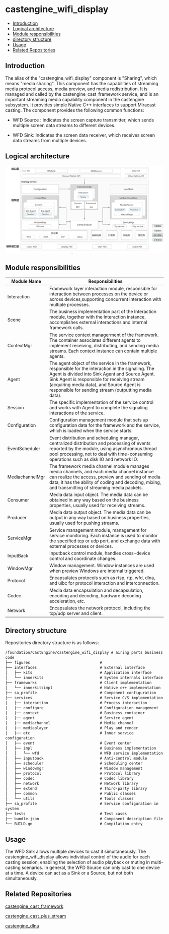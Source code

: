 # castengine_wifi_display<a name="ZH-CN_TOPIC_0000001147574647"></a>
- [Introduction](#e05dce83)
- [Logical architecture](#x5H5N)
- [Module responsibilities](#b4Dwq)
- [directory structure](#767fa455)
- [Usage](#S3D8i)
- [Related Repositories](#55ac5bcd)

## Introduction <a name="e05dce83"></a>
The alias of the "castengine_wifi_display" component is "Sharing", which means "media sharing". This component has the capabilities of streaming media protocol access, media preview, and media redistribution. It is managed and called by the castengine_cast_framework service, and is an important streaming media capability component in the castengine subsystem. It provides simple Native C++ interfaces to support Miracast casting. The component provides the following common functions:

- WFD Source : Indicates the screen capture transmitter, which sends multiple screen data streams to different devices.

- WFD Sink: Indicates the screen data receiver, which receives screen data streams from multiple devices.
## Logical architecture <a name="x5H5N"></a>
![](figures/sharing_wifi_display.jpg)
## Module responsibilities <a name="b4Dwq"></a>
| **Module Name** | **Responsibilities** |
| --- | --- |
| Interaction | Framework layer interaction module, responsible for interaction between processes on the device or across devices,supporting concurrent interaction with multiple processes. |
| Scene | The business implementation part of the Interaction module, together with the Interaction instance, accomplishes external interactions and internal framework calls. |
| ContextMgr | The service context managerment of the framework. The container associates different agents to implement receiving, distributing, and sending media streams. Each context instance can contain multiple agents. |
| Agent | The agent object of the service in the framework, responsible for the interaction in the signaling. The Agent is divided into Sink Agent and Source Agent. Sink Agent is responsible for receiving stream (acquiring media data), and Source Agent is responsible for sending stream (outputting media data). |
| Session | The specific implementation of the service control and works with Agent to complete the signaling interactions of the service. |
| Configuration | Configuration management module that sets up configuration data for the framework and the service, which is loaded when the service starts. |
| EventScheduler | Event distribution and scheduling manager, centralized distribution and processing of events reported by the module, using asynchronous thread pool processing, not to deal with time-consuming operations such as disk IO and network IO. |
| MediachannelMgr | The framework media channel module manages media channels, and each media channel instance can realize the access, preview and sending of media data; it has the ability of coding and decoding, mixing, and transmitting of streaming media packets. |
| Consumer | Media data input object. The media data can be obtained in any way based on the business properties, usually used for receiving streams. |
| Producer | Media data output object. The  media data can be output in any way based on business properties, usually used for pushing streams. |
| ServiceMgr | Service management module, management for service monitoring. Each instance is used to monitor the specified tcp or udp port, and exchange data with external processes or devices. |
| InputBack | Inputback control module, handles cross-device control and coordinate changes. |
| WindowMgr | Window management. Window instances are used when preview Windows are internal triggered. |
| Protocol | Encapsulates protocols such as rtsp, rtp, wfd, dlna, and uibc for protocol interaction and interconnection. |
| Codec | Media data encapsulation and decapsulation, encoding and decoding, hardware decoding acceleration, etc. |
| Network | Encapsulates the network protocol, including the tcp/udp server and client. |

## Directory structure <a name="767fa455"></a>
Repositories directory structure is as follows:

```
/foundation/CastEngine/castengine_wifi_display # airing parts business code
├── figures                               #
├── interfaces                            # External interface
│   ├── kits                              # Application interface
│   └── innerkits                         # System internals interface
├── frameworks                            # Client implementation
│   └── innerkitsimpl                     # Native c++ implementation
├── sa_profile                            # Component configuration
├── services                              # Service C/S implementation
│   ├── interaction                       # Process interaction
│   ├── configure                         # Configuration management
│   ├── context                           # Business container
│   ├── agent                             # Service agent
│   ├── mediachannel                      # Media channel
│   ├── mediaplayer                       # Play and render
│   ├── etc                               # Inner service configuration
│   ├── event                             # Event center
│   ├── impl                              # Business implementation
│   │   └── wfd                           # WFD service implementation
│   ├── inputback                         # Anti-control module
│   ├── scheduler                         # Scheduling center
│   ├── windowmgr                         # Window management
│   ├── protocol                          # Protocol library
│   ├── codec                             # Codec library
│   ├── network                           # Network library
│   ├── extend                            # Third-party library
│   ├── common                            # Public classes
│   └── utils                             # Tools classes
├── sa_profile                            # Service configuration in system
├── tests                                 # Test cases
├── bundle.json                           # Component description file
└── BUILD.gn                              # Compilation entry
```


## Usage <a name="S3D8i"></a>
The WFD Sink allows multiple devices to cast it simultaneously. The castengine_wifi_display allows individual control of the audio for each casting session, enabling the selection of audio playback or muting in multi-casting scenarios. In general, the WFD Source can only cast to one device at a time. A device can act as a Sink or a Source, but not both simultaneously.

##  Related Repositories <a name="55ac5bcd"></a>

[castengine_cast_framework](https://gitee.com/openharmony/castengine_cast_framework)

[castengine_cast_plus_stream](https://gitee.com/openharmony-sig/castengine_cast_plus_stream)

[castengine_dlna](https://gitee.com/openharmony-sig/castengine_dlna)